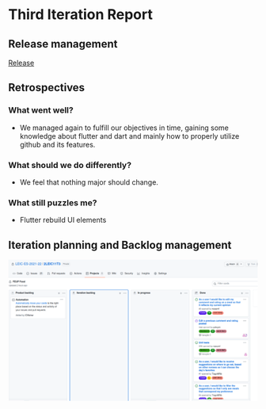 # Third Iteration Report

## Release management
[Release](https://github.com/LEIC-ES-2021-22/2LEIC11T3/releases/tag/v1)

## Retrospectives

### What went well?
- We managed again to fulfill our objectives in time, gaining some knowledge about flutter and dart and mainly how to properly utilize github and its features.

### What should we do differently? 
- We feel that nothing major should change.

### What still puzzles me?
- Flutter rebuild UI elements

## Iteration planning and Backlog management
<p align="center" justify="center">
  <img src="../images/ProjectBoardIteration3.png" >
</p>
